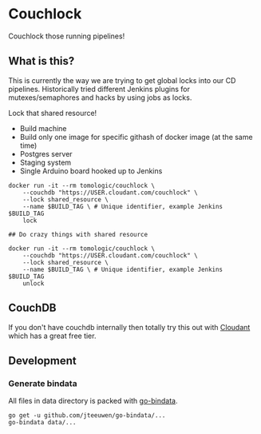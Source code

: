 # Couchlock

Couchlock those running pipelines!

## What is this?

This is currently the way we are trying to get global locks into our CD pipelines. Historically tried different Jenkins plugins for mutexes/semaphores and hacks by using jobs as locks. 

Lock that shared resource!

- Build machine
- Build only one image for specific githash of docker image (at the same time)
- Postgres server
- Staging system
- Single Arduino board hooked up to Jenkins

```
docker run -it --rm tomologic/couchlock \
    --couchdb "https://USER.cloudant.com/couchlock" \
    --lock shared_resource \
    --name $BUILD_TAG \ # Unique identifier, example Jenkins $BUILD_TAG
    lock

## Do crazy things with shared resource

docker run -it --rm tomologic/couchlock \
    --couchdb "https://USER.cloudant.com/couchlock" \
    --lock shared_resource \
    --name $BUILD_TAG \ # Unique identifier, example Jenkins $BUILD_TAG
    unlock
```

## CouchDB

If you don't have couchdb internally then totally try this out with [Cloudant](https://cloudant.com/) which has a great free tier.

## Development

### Generate bindata

All files in data directory is packed with [go-bindata](https://github.com/jteeuwen/go-bindata).

```
go get -u github.com/jteeuwen/go-bindata/...
go-bindata data/...
```

